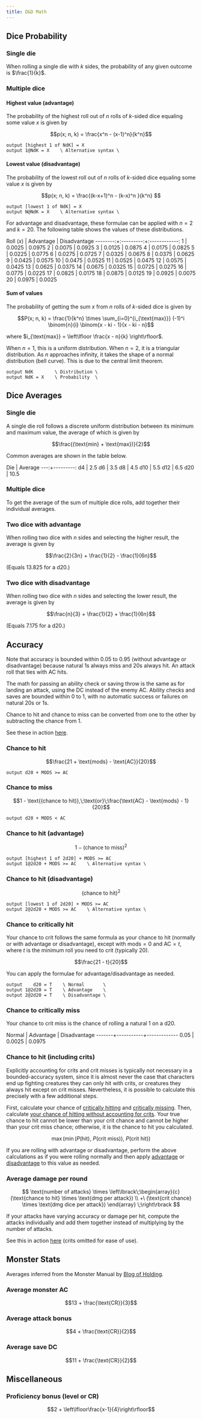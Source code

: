 ```yaml
---
title: D&D Math
---
```


## Dice Probability

### Single die

When rolling a single die with $k$ sides, the probability of any given outcome is $\frac{1}{k}$.

### Multiple dice

#### Highest value (advantage)

The probability of the highest roll out of $n$ rolls of $k$-sided dice equaling some value $x$ is given by

$$p(x; n, k) = \frac{x^n - (x-1)^n}{k^n}$$

```anydice
output [highest 1 of NdK] = X
output 1@NdK = X    \ Alternative syntax \
```

#### Lowest value (disadvantage)

The probability of the lowest roll out of $n$ rolls of $k$-sided dice equaling some value $x$ is given by

$$p(x; n, k) = \frac{(k-x+1)^n - (k-x)^n }{k^n} $$

```anydice
output [lowest 1 of NdK] = X
output N@NdK = X    \ Alternative syntax \
```

For advantage and disadvantage, these formulae can be applied with $n = 2$ and $k = 20$. The following table shows the values of these distributions.

Roll ($x$) | Advantage | Disadvantage
--------:+:---------:+:------------:
 1       | 0.0025    | 0.0975
 2       | 0.0075    | 0.0925
 3       | 0.0125    | 0.0875
 4       | 0.0175    | 0.0825
 5       | 0.0225    | 0.0775
 6       | 0.0275    | 0.0725
 7       | 0.0325    | 0.0675
 8       | 0.0375    | 0.0625
 9       | 0.0425    | 0.0575
10       | 0.0475    | 0.0525
11       | 0.0525    | 0.0475
12       | 0.0575    | 0.0425
13       | 0.0625    | 0.0375
14       | 0.0675    | 0.0325
15       | 0.0725    | 0.0275
16       | 0.0775    | 0.0225
17       | 0.0825    | 0.0175
18       | 0.0875    | 0.0125
19       | 0.0925    | 0.0075
20       | 0.0975    | 0.0025

#### Sum of values

The probability of getting the sum $x$ from $n$ rolls of $k$-sided dice is given by

$$P(x; n, k) = \frac{1}{k^n} \times \sum_{i=0}^{i_{\text{max}}} (-1)^i \binom{n}{i} \binom{x - ki - 1}{x - ki - n}$$

where $i_{\text{max}} = \left\lfloor \frac{x - n}{k} \right\rfloor$.

When $n = 1$, this is a uniform distribution. When $n = 2$, it is a triangular distribution. As $n$ approaches infinity, it takes the shape of a normal distribution (bell curve). This is due to the central limit theorem.

```anydice
output NdK        \ Distribution \
output NdK = X    \ Probability  \
```

## Dice Averages

### Single die

A single die roll follows a discrete uniform distribution between its minimum and maximum value, the average of which is given by

$$\frac{(\text{min} + \text{max})}{2}$$

Common averages are shown in the table below.

Die | Average
---:+---------:
d4  | 2.5
d6  | 3.5
d8  | 4.5
d10 | 5.5
d12 | 6.5
d20 | 10.5

### Multiple dice

To get the average of the sum of multiple dice rolls, add together their individual averages.

### Two dice with advantage

When rolling two dice with $n$ sides and selecting the higher result, the average is given by

$$\frac{2}{3n} + \frac{1}{2} - \frac{1}{6n}$$

(Equals 13.825 for a d20.)

### Two dice with disadvantage

When rolling two dice with $n$ sides and selecting the lower result, the average is given by

$$\frac{n}{3} + \frac{1}{2} + \frac{1}{6n}$$

(Equals 7.175 for a d20.)

## Accuracy

Note that accuracy is bounded within 0.05 to 0.95 (without advantage or disadvantage) because natural 1s always miss and 20s always hit. An attack roll that ties with AC hits.

The math for passing an ability check or saving throw is the same as for landing an attack, using the DC instead of the enemy AC. Ability checks and saves are bounded within 0 to 1, with no automatic success or failures on natural 20s or 1s.

Chance to hit and chance to miss can be converted from one to the other by subtracting the chance from 1.

See these in action [here](https://www.desmos.com/calculator/ztkuvo32nt).

### Chance to hit

$$\frac{21 + \text{mods} - \text{AC}}{20}$$

```anydice
output d20 + MODS >= AC
```

### Chance to miss

$$1 - \text{(chance to hit)},\;\text{or}\;\frac{\text{AC} - \text{mods} - 1}{20}$$

```anydice
output d20 + MODS < AC
```

### Chance to hit (advantage)

$$1 - (\text{chance to miss})^2$$

```anydice
output [highest 1 of 2d20] + MODS >= AC
output 1@2d20 + MODS >= AC    \ Alternative syntax \
```

### Chance to hit (disadvantage)

$$(\text{chance to hit})^2$$

```anydice
output [lowest 1 of 2d20] + MODS >= AC
output 2@2d20 + MODS >= AC    \ Alternative syntax \
```

### Chance to critically hit
Your chance to crit follows the same formula as your chance to hit (normally or with advantage or disadvantage), except with $\text{mods} = 0$ and $\text{AC} = t$, where $t$ is the minimum roll you need to crit (typically 20).

$$\frac{21 - t}{20}$$

You can apply the formulae for advantage/disadvantage as needed.

```anydice
output    d20 = T    \ Normal       \
output 1@2d20 = T    \ Advantage    \
output 2@2d20 = T    \ Disadvantage \
```

### Chance to critically miss
Your chance to crit miss is the chance of rolling a natural 1 on a d20.

Normal | Advantage | Disadvantage
-------+-----------+-------------
0.05   | 0.0025    | 0.0975

### Chance to hit (including crits)
Explicitly accounting for crits and crit misses is typically not necessary in a bounded-accuracy system, since it is almost never the case that characters end up fighting creatures they can only hit with crits, or creatures they always hit except on crit misses. Nevertheless, it is possible to calculate this precisely with a few additional steps.

First, calculate your chance of [critically hitting](#chance-to-critically-hit) and [critically missing](#chance-to-critically-miss). Then, calculate [your chance of hitting without accounting for crits](#chance-to-hit). Your true chance to hit cannot be lower than your crit chance and cannot be higher than your crit miss chance; otherwise, it is the chance to hit you calculated.

$$\max(\min(P(\text{hit}),\ P(\text{crit miss})),\ P(\text{crit hit}))$$

If you are rolling with advantage or disadvantage, perform the above calculations as if you were rolling normally and then apply [advantage](#chance-to-hit-advantage) or [disadvantage](#chance-to-hit-disadvantage) to this value as needed.

### Average damage per round

$$
\text{number of attacks} \times \left\lbrack\;\begin{array}{c}
(\text{chance to hit} \times \text{dmg per attack}) \\
+\ (\text{crit chance} \times \text{dmg dice per attack})
\end{array}
\;\right\rbrack
$$

If your attacks have varying accuracy or damage per hit, compute the attacks individually and add them together instead of multiplying by the number of attacks.

See this in action [here](https://www.desmos.com/calculator/nionuv71sl) (crits omitted for ease of use).

## Monster Stats

Averages inferred from the Monster Manual by [Blog of Holding](https://blogofholding.com/?p=7338).

### Average monster AC

$$13 + \frac{\text{CR}}{3}$$

### Average attack bonus

$$4 + \frac{\text{CR}}{2}$$

### Average save DC

$$11 + \frac{\text{CR}}{2}$$

## Miscellaneous

### Proficiency bonus (level or CR)

$$2 + \left\lfloor\frac{x-1}{4}\right\rfloor$$
